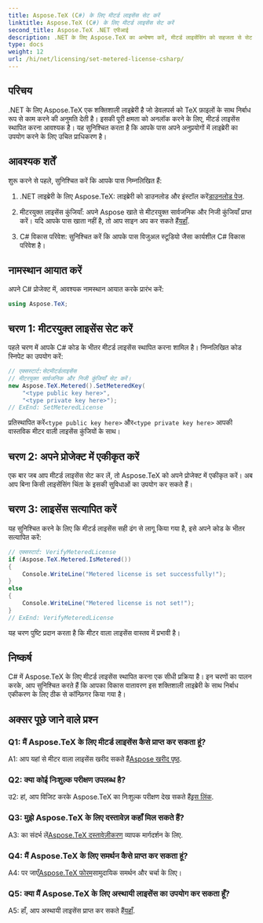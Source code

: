 ```yaml
---
title: Aspose.TeX (C#) के लिए मीटर्ड लाइसेंस सेट करें
linktitle: Aspose.TeX (C#) के लिए मीटर्ड लाइसेंस सेट करें
second_title: Aspose.TeX .NET एपीआई
description: .NET के लिए Aspose.TeX का अन्वेषण करें, मीटर्ड लाइसेंसिंग को सहजता से सेट करें, और अपने C# प्रोजेक्ट्स में TeX फ़ाइल हेरफेर की पूरी क्षमता को अनलॉक करें।
type: docs
weight: 12
url: /hi/net/licensing/set-metered-license-csharp/
---
```

## परिचय

.NET के लिए Aspose.TeX एक शक्तिशाली लाइब्रेरी है जो डेवलपर्स को TeX फ़ाइलों के साथ निर्बाध रूप से काम करने की अनुमति देती है। इसकी पूरी क्षमता को अनलॉक करने के लिए, मीटर्ड लाइसेंस स्थापित करना आवश्यक है। यह सुनिश्चित करता है कि आपके पास अपने अनुप्रयोगों में लाइब्रेरी का उपयोग करने के लिए उचित प्राधिकरण है।

## आवश्यक शर्तें

शुरू करने से पहले, सुनिश्चित करें कि आपके पास निम्नलिखित हैं:

1.  .NET लाइब्रेरी के लिए Aspose.TeX: लाइब्रेरी को डाउनलोड और इंस्टॉल करें[डाउनलोड पेज](https://releases.aspose.com/tex/net/).

2.  मीटरयुक्त लाइसेंस कुंजियाँ: अपने Aspose खाते से मीटरयुक्त सार्वजनिक और निजी कुंजियाँ प्राप्त करें। यदि आपके पास खाता नहीं है, तो आप साइन अप कर सकते हैं[यहाँ](https://purchase.aspose.com/buy).

3. C# विकास परिवेश: सुनिश्चित करें कि आपके पास विजुअल स्टूडियो जैसा कार्यशील C# विकास परिवेश है।

## नामस्थान आयात करें

अपने C# प्रोजेक्ट में, आवश्यक नामस्थान आयात करके प्रारंभ करें:

```csharp
using Aspose.TeX;
```

## चरण 1: मीटरयुक्त लाइसेंस सेट करें

पहले चरण में आपके C# कोड के भीतर मीटर्ड लाइसेंस स्थापित करना शामिल है। निम्नलिखित कोड स्निपेट का उपयोग करें:

```csharp
// एक्सस्टार्ट:सेटमीटर्डलाइसेंस
// मीटरयुक्त सार्वजनिक और निजी कुंजियाँ सेट करें।
new Aspose.TeX.Metered().SetMeteredKey(
    "<type public key here>",
    "<type private key here>");
// ExEnd: SetMeteredLicense
```

 प्रतिस्थापित करें`<type public key here>` और`<type private key here>` आपकी वास्तविक मीटर वाली लाइसेंस कुंजियों के साथ।

## चरण 2: अपने प्रोजेक्ट में एकीकृत करें

एक बार जब आप मीटर्ड लाइसेंस सेट कर लें, तो Aspose.TeX को अपने प्रोजेक्ट में एकीकृत करें। अब आप बिना किसी लाइसेंसिंग चिंता के इसकी सुविधाओं का उपयोग कर सकते हैं।

## चरण 3: लाइसेंस सत्यापित करें

यह सुनिश्चित करने के लिए कि मीटर्ड लाइसेंस सही ढंग से लागू किया गया है, इसे अपने कोड के भीतर सत्यापित करें:

```csharp
// एक्सस्टार्ट: VerifyMeteredLicense
if (Aspose.TeX.Metered.IsMetered())
{
    Console.WriteLine("Metered license is set successfully!");
}
else
{
    Console.WriteLine("Metered license is not set!");
}
// ExEnd: VerifyMeteredLicense
```

यह चरण पुष्टि प्रदान करता है कि मीटर वाला लाइसेंस वास्तव में प्रभावी है।

## निष्कर्ष

C# में Aspose.TeX के लिए मीटर्ड लाइसेंस स्थापित करना एक सीधी प्रक्रिया है। इन चरणों का पालन करके, आप सुनिश्चित करते हैं कि आपका विकास वातावरण इस शक्तिशाली लाइब्रेरी के साथ निर्बाध एकीकरण के लिए ठीक से कॉन्फ़िगर किया गया है।

## अक्सर पूछे जाने वाले प्रश्न

### Q1: मैं Aspose.TeX के लिए मीटर्ड लाइसेंस कैसे प्राप्त कर सकता हूं?

 A1: आप यहां से मीटर वाला लाइसेंस खरीद सकते हैं[Aspose खरीद पृष्ठ](https://purchase.aspose.com/buy).

### Q2: क्या कोई निःशुल्क परीक्षण उपलब्ध है?

 उ2: हां, आप विजिट करके Aspose.TeX का निःशुल्क परीक्षण देख सकते हैं[इस लिंक](https://releases.aspose.com/).

### Q3: मुझे Aspose.TeX के लिए दस्तावेज़ कहाँ मिल सकते हैं?

 A3: का संदर्भ लें[Aspose.TeX दस्तावेज़ीकरण](https://reference.aspose.com/tex/net/) व्यापक मार्गदर्शन के लिए.

### Q4: मैं Aspose.TeX के लिए समर्थन कैसे प्राप्त कर सकता हूं?

 A4: पर जाएँ[Aspose.TeX फोरम](https://forum.aspose.com/c/tex/47)सामुदायिक समर्थन और चर्चा के लिए।

### Q5: क्या मैं Aspose.TeX के लिए अस्थायी लाइसेंस का उपयोग कर सकता हूँ?

 A5: हाँ, आप अस्थायी लाइसेंस प्राप्त कर सकते हैं[यहाँ](https://purchase.aspose.com/temporary-license/).